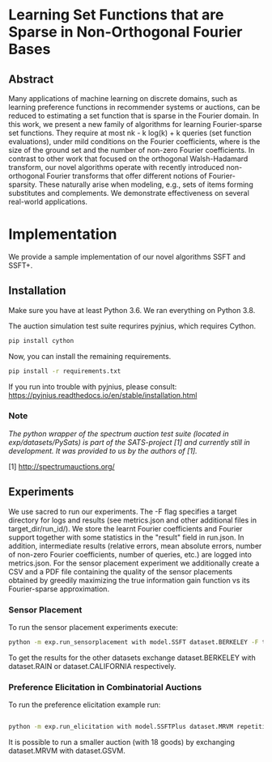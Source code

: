 # Learning Set Functions that are Sparse in Non-Orthogonal Fourier Bases

## Abstract 

Many applications of machine learning on discrete domains, such as learning preference functions in recommender systems or auctions, can be reduced to estimating a set function that is sparse in the Fourier domain. In this work, we present a new family of algorithms for learning Fourier-sparse set functions. They require at most nk - k log(k) + k queries (set function evaluations), under mild conditions on the Fourier coefficients, where is the size of the ground set and the number of non-zero Fourier coefficients. In contrast to other work that focused on the orthogonal Walsh-Hadamard transform, our novel algorithms operate with recently introduced non-orthogonal Fourier transforms that offer different notions of Fourier-sparsity. These naturally arise when modeling, e.g., sets of items forming substitutes and complements. We demonstrate effectiveness on several real-world applications.

# Implementation

We provide a sample implementation of our novel algorithms SSFT and SSFT+.

## Installation

Make sure you have at least Python 3.6. We ran everything on Python 3.8.

The auction simulation test suite requrires pyjnius, which requires Cython.
```bash
pip install cython
```
Now, you can install the remaining requirements.
```bash
pip install -r requirements.txt
```
If you run into trouble with pyjnius, please consult: https://pyjnius.readthedocs.io/en/stable/installation.html

### Note

*The python wrapper of the spectrum auction test suite (located in exp/datasets/PySats) is part of the SATS-project [1] and currently still in development. It was provided to us by the authors of [1].*


[1] http://spectrumauctions.org/

## Experiments

We use sacred to run our experiments. The -F flag specifies a target directory for logs and results (see metrics.json and other additional files in target_dir/run_id/). We store the learnt Fourier coefficients and Fourier support together with some statistics in the "result" field in run.json. In addition, intermediate results (relative errors, mean absolute errors, number of non-zero Fourier coefficients, number of queries, etc.) are logged into metrics.json. For the sensor placement experiment we additionally create a CSV and a PDF file containing the quality of the sensor placements obtained by greedily maximizing the true information gain function vs its Fourier-sparse approximation. 

### Sensor Placement

To run the sensor placement experiments execute:

```bash
python -m exp.run_sensorplacement with model.SSFT dataset.BERKELEY -F target_dir 
```

To get the results for the other datasets exchange dataset.BERKELEY with dataset.RAIN or dataset.CALIFORNIA respectively.


### Preference Elicitation in Combinatorial Auctions


To run the preference elicitation example run:

```bash

python -m exp.run_elicitation with model.SSFTPlus dataset.MRVM repetitions=1 -F target_dir

```

It is possible to run a smaller auction (with 18 goods) by exchanging dataset.MRVM with dataset.GSVM.
